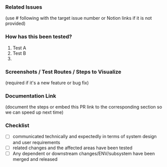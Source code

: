 ### Related Issues

(use # following with the target issue number or Notion links if it is not provided)

### How has this been tested?

1. Test A
2. Test B
3. 

### Screenshots / Test Routes / Steps to Visualize

(required if it's a new feature or bug fix)

### Documentation Link

(document the steps or embed this PR link to the corresponding section so we can speed up next time)

### Checklist

- [ ] communicated technically and expectedly in terms of system design and user requirements
- [ ] related changes and the affected areas have been tested
- [ ] Any dependent or downstream changes/ENV/subsystem have been merged and released
